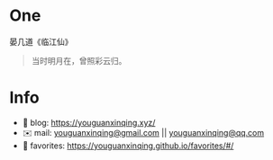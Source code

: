 
# One 
 
  
晏几道《临江仙》 
 
>当时明月在，曾照彩云归。        
 

# Info

- 📝 blog: https://youguanxinqing.xyz/
- ✉️  mail: youguanxinqing@gmail.com || youguanxinqing@qq.com
- 📙 favorites: https://youguanxinqing.github.io/favorites/#/
